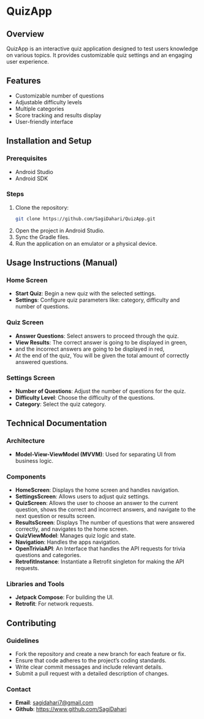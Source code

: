 # QuizApp

## Overview
QuizApp is an interactive quiz application designed to test users knowledge on various topics.
It provides customizable quiz settings and an engaging user experience.

## Features
- Customizable number of questions
- Adjustable difficulty levels
- Multiple categories
- Score tracking and results display
- User-friendly interface

## Installation and Setup

### Prerequisites
- Android Studio
- Android SDK

### Steps
1. Clone the repository:
   ```bash
   git clone https://github.com/SagiDahari/QuizApp.git
   ```
2. Open the project in Android Studio.
3. Sync the Gradle files.
4. Run the application on an emulator or a physical device.

## Usage Instructions (Manual)

### Home Screen
- **Start Quiz**: Begin a new quiz with the selected settings.
- **Settings**: Configure quiz parameters like: category, difficulty and number of questions.

### Quiz Screen
- **Answer Questions**: Select answers to proceed through the quiz.
- **View Results**: The correct answer is going to be displayed in green,
- and the incorrect answers are going to be displayed in red,
- At the end of the quiz, You will be given the total amount of correctly answered questions.

### Settings Screen
- **Number of Questions**: Adjust the number of questions for the quiz.
- **Difficulty Level**: Choose the difficulty of the questions.
- **Category**: Select the quiz category.

## Technical Documentation

### Architecture
- **Model-View-ViewModel (MVVM)**: Used for separating UI from business logic.

### Components
- **HomeScreen**: Displays the home screen and handles navigation.
- **SettingsScreen**: Allows users to adjust quiz settings.
- **QuizScreen**: Allows the user to choose an answer to the current question, shows the correct and incorrect answers, and navigate to the next question or results screen.
- **ResultsScreen**: Displays The number of questions that were answered correctly, and navigates to the home screen.
- **QuizViewModel**: Manages quiz logic and state.
- **Navigation**: Handles the apps navigation.
- **OpenTriviaAPI**: An Interface that handles the API requests for trivia questions and categories.
- **RetrofitInstance**: Instantiate a Retrofit singleton for making the API requests.

### Libraries and Tools
- **Jetpack Compose**: For building the UI.
- **Retrofit**: For network requests.

## Contributing

### Guidelines
- Fork the repository and create a new branch for each feature or fix.
- Ensure that code adheres to the project’s coding standards.
- Write clear commit messages and include relevant details.
- Submit a pull request with a detailed description of changes.

### Contact
- **Email**: sagidahari7@gmail.com
- **Github**: https://www.github.com/SagiDahari

